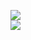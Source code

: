 [![](https://img.shields.io/badge/Made%20With-Github%20Spray-lightgrey.svg?style=for-the-badge&logo=github)](https://github.com/Annihil/github-spray#8694)  
[![](https://i.imgur.com/2DrTn0Z.gif)](https://github.com/Annihil/github-spray)